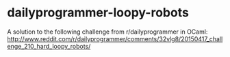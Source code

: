 # dailyprogrammer-loopy-robots
A solution to the following challenge from r/dailyprogrammer in OCaml: http://www.reddit.com/r/dailyprogrammer/comments/32vlg8/20150417_challenge_210_hard_loopy_robots/
